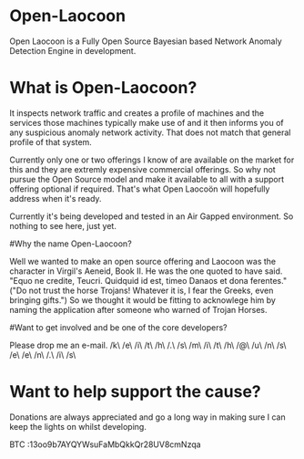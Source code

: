 # Open-Laocoon
Open Laocoon is a Fully Open Source Bayesian based Network Anomaly Detection Engine in development.

# What is Open-Laocoon?
It inspects network traffic and creates a profile of machines and the services those machines typically make use of and it then informs you of any suspicious anomaly network activity. That does not match that general profile of that system.

Currently only one or two offerings I know of are available on the market for this and they are extremly expensive commercial offerings. So why not pursue the Open Source model and make it available to all with a support offering optional if required. 
That's what Open Laocoön will hopefully address when it's ready.

Currently it's being developed and tested in an Air Gapped environment. So nothing to see here, just yet.

#Why the name Open-Laocoon?

Well we wanted to make an open source offering and Laocoon was the character in Virgil's Aeneid, Book II. He was the one quoted to have said. "Equo ne credite, Teucri. Quidquid id est, timeo Danaos et dona ferentes." 
("Do not trust the horse Trojans! Whatever it is, I fear the Greeks, even bringing gifts.") 
So we thought it would be fitting to acknowlege him by naming the application after someone who warned of Trojan Horses.

#Want to get involved and be one of the core developers?

Please drop me an e-mail.
/k\ /e\ /i\ /t\ /h\ /.\ /s\ /m\ /i\ /t\ /h\ /@\ /u\ /n\ /s\ /e\ /e\ /n\ /.\ /i\ /s\

# Want to help support the cause?
Donations are always appreciated and go a long way in making sure I can keep the lights on whilst developing.

BTC :13oo9b7AYQYWsuFaMbQkkQr28UV8cmNzqa
